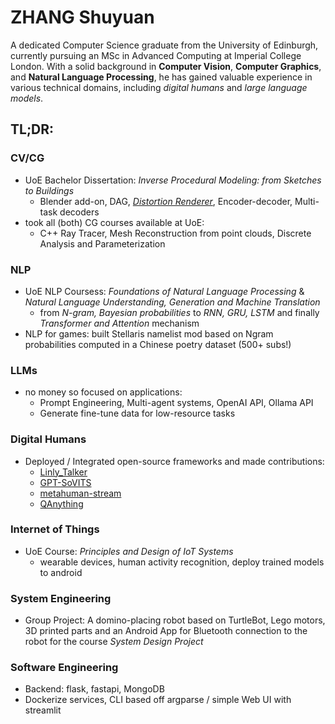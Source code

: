 # ZHANG Shuyuan
A dedicated Computer Science graduate from the University of Edinburgh, currently pursuing an MSc in Advanced Computing at Imperial College London. With a solid background in **Computer Vision**, **Computer Graphics**, and **Natural Language Processing**, he has gained valuable experience in various technical domains, including *digital humans* and *large language models*.

## TL;DR:
### CV/CG
- UoE Bachelor Dissertation: *Inverse Procedural Modeling: from Sketches to Buildings*
    - Blender add-on, DAG, [*Distortion Renderer*](https://github.com/SanBingYouYong/distortion-renderer), Encoder-decoder, Multi-task decoders
- took all (both) CG courses available at UoE: 
    - C++ Ray Tracer, Mesh Reconstruction from point clouds, Discrete Analysis and Parameterization

### NLP
- UoE NLP Coursess: *Foundations of Natural Language Processing* & *Natural Language Understanding, Generation and Machine Translation*
    - from *N-gram, Bayesian probabilities* to *RNN, GRU, LSTM* and finally *Transformer and Attention* mechanism
- NLP for games: built Stellaris namelist mod based on Ngram probabilities computed in a Chinese poetry dataset (500+ subs!)

### LLMs
- no money so focused on applications: 
    - Prompt Engineering, Multi-agent systems, OpenAI API, Ollama API
    - Generate fine-tune data for low-resource tasks

### Digital Humans
- Deployed / Integrated open-source frameworks and made contributions: 
    - [Linly_Talker](https://github.com/Kedreamix/Linly-Talker)
    - [GPT-SoVITS](https://github.com/RVC-Boss/GPT-SoVITS)
    - [metahuman-stream](https://github.com/lipku/metahuman-stream)
    - [QAnything](https://github.com/netease-youdao/QAnything)

### Internet of Things
- UoE Course: *Principles and Design of IoT Systems*
    - wearable devices, human activity recognition, deploy trained models to android

### System Engineering
- Group Project: A domino-placing robot based on TurtleBot, Lego motors, 3D printed parts and an Android App for Bluetooth connection to the robot for the course *System Design Project*

### Software Engineering
- Backend: flask, fastapi, MongoDB
- Dockerize services, CLI based off argparse / simple Web UI with streamlit
